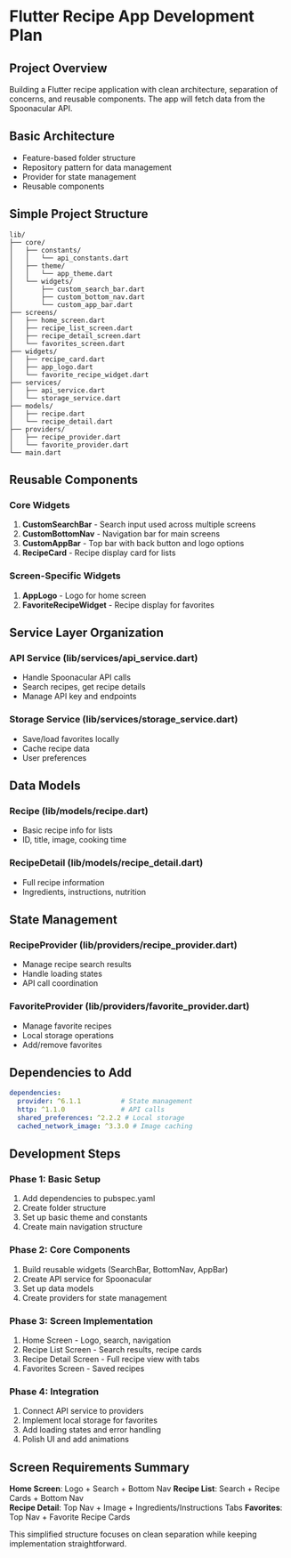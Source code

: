 # Flutter Recipe App Development Plan

## Project Overview
Building a Flutter recipe application with clean architecture, separation of concerns, and reusable components. The app will fetch data from the Spoonacular API.

## Basic Architecture
- Feature-based folder structure
- Repository pattern for data management
- Provider for state management
- Reusable components

## Simple Project Structure

```
lib/
├── core/
│   ├── constants/
│   │   └── api_constants.dart
│   ├── theme/
│   │   └── app_theme.dart
│   └── widgets/
│       ├── custom_search_bar.dart
│       ├── custom_bottom_nav.dart
│       └── custom_app_bar.dart
├── screens/
│   ├── home_screen.dart
│   ├── recipe_list_screen.dart
│   ├── recipe_detail_screen.dart
│   └── favorites_screen.dart
├── widgets/
│   ├── recipe_card.dart
│   ├── app_logo.dart
│   └── favorite_recipe_widget.dart
├── services/
│   ├── api_service.dart
│   └── storage_service.dart
├── models/
│   ├── recipe.dart
│   └── recipe_detail.dart
├── providers/
│   ├── recipe_provider.dart
│   └── favorite_provider.dart
└── main.dart
```

## Reusable Components

### Core Widgets
1. **CustomSearchBar** - Search input used across multiple screens
2. **CustomBottomNav** - Navigation bar for main screens
3. **CustomAppBar** - Top bar with back button and logo options
4. **RecipeCard** - Recipe display card for lists

### Screen-Specific Widgets
1. **AppLogo** - Logo for home screen
2. **FavoriteRecipeWidget** - Recipe display for favorites

## Service Layer Organization

### API Service (lib/services/api_service.dart)
- Handle Spoonacular API calls
- Search recipes, get recipe details
- Manage API key and endpoints

### Storage Service (lib/services/storage_service.dart)
- Save/load favorites locally
- Cache recipe data
- User preferences

## Data Models

### Recipe (lib/models/recipe.dart)
- Basic recipe info for lists
- ID, title, image, cooking time

### RecipeDetail (lib/models/recipe_detail.dart)
- Full recipe information
- Ingredients, instructions, nutrition

## State Management

### RecipeProvider (lib/providers/recipe_provider.dart)
- Manage recipe search results
- Handle loading states
- API call coordination

### FavoriteProvider (lib/providers/favorite_provider.dart)
- Manage favorite recipes
- Local storage operations
- Add/remove favorites

## Dependencies to Add

```yaml
dependencies:
  provider: ^6.1.1          # State management
  http: ^1.1.0              # API calls
  shared_preferences: ^2.2.2 # Local storage
  cached_network_image: ^3.3.0 # Image caching
```

## Development Steps

### Phase 1: Basic Setup
1. Add dependencies to pubspec.yaml
2. Create folder structure
3. Set up basic theme and constants
4. Create main navigation structure

### Phase 2: Core Components
1. Build reusable widgets (SearchBar, BottomNav, AppBar)
2. Create API service for Spoonacular
3. Set up data models
4. Create providers for state management

### Phase 3: Screen Implementation
1. Home Screen - Logo, search, navigation
2. Recipe List Screen - Search results, recipe cards
3. Recipe Detail Screen - Full recipe view with tabs
4. Favorites Screen - Saved recipes

### Phase 4: Integration
1. Connect API service to providers
2. Implement local storage for favorites
3. Add loading states and error handling
4. Polish UI and add animations

## Screen Requirements Summary

**Home Screen**: Logo + Search + Bottom Nav
**Recipe List**: Search + Recipe Cards + Bottom Nav  
**Recipe Detail**: Top Nav + Image + Ingredients/Instructions Tabs
**Favorites**: Top Nav + Favorite Recipe Cards

This simplified structure focuses on clean separation while keeping implementation straightforward.
